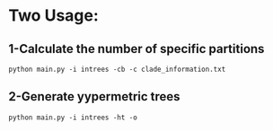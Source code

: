 # Two Usage:&#x20;

## 1-Calculate the number of specific partitions

    python main.py -i intrees -cb -c clade_information.txt

## 2-Generate yypermetric trees

    python main.py -i intrees -ht -o

